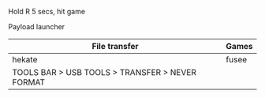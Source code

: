 Hold R 5 secs, hit game

Payload launcher

| File transfer                    | Games |
| -------------------------------- | ----- |
| hekate                           | fusee |
| TOOLS BAR > USB TOOLS > TRANSFER > NEVER FORMAT|       |




